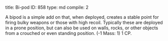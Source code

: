 title:          Bi-pod
ID:             858
type:           md
compile:        2



A bipod is a simple add on that, when deployed, creates a stable point for firing bulky weapons or those with high recoil. Typically these are deployed in a prone position, but can also be used on walls, rocks, or other objects from a crouched or even standing position. (-1 Mass: 1) 1 CP.
